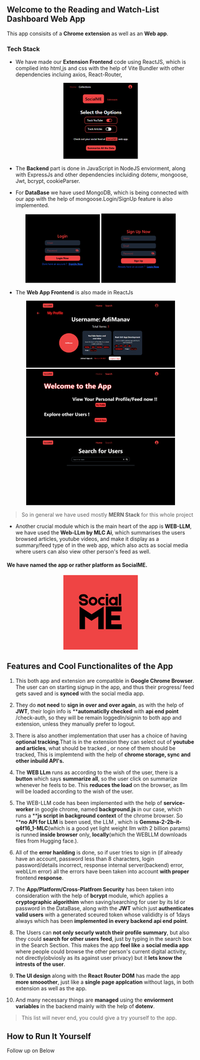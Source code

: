 ## Welcome to the Reading and Watch-List Dashboard Web App

This app consisits of a **Chrome extension** as well as an **Web app**.

### Tech Stack

- We have made our **Extension Frontend** code using ReactJS, which is complied into html,js and css with the help of Vite Bundler with other dependencies incluing axios, React-Router,

<p align="center">
  <img src="./assets/ExtensionFrontend.png" alt="Extension UI" width="200"/>
</p>


- The **Backend** part is done in JavaScript in NodeJS enviorment, along with ExpressJs and other dependencies incluiding dotenv, mongoose, Jwt, bcrypt, cookieParser.

- For **DataBase** we have used MongoDB, which is being connected with our app with the help of mongoose.Login/SignUp feature is also implemented.
<p align="center">
  <img src="./assets/Login.png" alt="Extension UI" width="200"/>
  <img src="./assets/SignIn.png" alt="Extension UI" width="200"/>
</p>

- The **Web App Frontend** is also made in ReactJs
<p align="center">
  <img src="./assets/AppProfile.png" alt="Extension UI" width="400"/>
  <img src="./assets/AppHome.png" alt="Extension UI" width="400"/>
  <img src="./assets/AppSearch.png" alt="Extension UI" width="400"/>
</p>

> So in general we have used mostly **MERN Stack** for this whole project

- Another crucial module which is the main heart of the app is **WEB-LLM**, we have used the **Web-LLm by MLC Ai**, which summarises the users browsed articles, youtube videos, and make it display as a summary/feed type of in the web app, which also acts as social media where users can also view other person's feed as well.

#### We have named the app or rather platform as **SocialME**.

<p align="center">
  <img src="./assets/SocialME.png" alt="Extension UI" width="200"/>
</p>

## Features and Cool Functionalites of the App

1. This both app and extension are compatible in **Google Chrome Browser**. The user can on starting signup in the app, and thus their progress/ feed gets saved and is **synced** with the social media app.

2. They do **not need** to **sign in** **over and over again**, as with the help of **JWT**, their login info is ****automaticlly checked** with **api end point** /check-auth, so they will be remain loggedIn/signin to both app and extension, unless they manually prefer to logout.

3. There is also another implementation that user has a choice of having **optional tracking**.That is in the extension they can select out of **youtube and articles**, what should be tracked , or none of them should be tracked, This is implemtend with the help of **chrome storage, sync and other inbuild API's.**

4. The **WEB LLm** runs as according to the wish of the user, there is a **button** which says **summarize all**, so the user click on summarize whenever he feels to be. This **reduces the load** on the browser, as llm will be loaded according to the wish of the user.

5. The WEB-LLM code has been implemented with the help of **service-worker** in google chrome, named **background.js** in our case, which runs a ****js script in background context** of the chrome browser. So ****no API for LLM** is been used, the LLM , which is **Gemma-2-2b-it-q4f16_1-MLC**(which is a good yet light weight llm with 2 billion params) is runned **inside browser** only, **locally**(which the WEBLLM downloads files from Hugging face.).

6. All of the **error hanlding** is done, so if user tries to sign in (if already have an account, password less than 8 characters, login password/details incorrect, response internal server(backend) error, webLLm error) all the errors have been taken into account **with proper** frontend **response**.

7. The **App/Platform/Cross-Platfrom Security** has been taken into consideration with the help of **bcrypt** module, which applies a **cryptographic algorithim** when saving/searching for user by its Id or password in the DataBase, along with the **JWT** which just **authenticates valid users** with a generated sceured token whose valididty is of 1days always which has been **implemented in every backend api end point**.

8. The Users can **not only securly watch their profile summary**, but also they could **search for other users feed**, just by typing in the search box in the Search Section. This makes the app **feel like** a **social media app** where people could browse the other person's current digital activity, not directly(obviosly as its against user privacy) but it **lets know the intrests of the user**.

9. **The UI design** along with the **React Router DOM** has made the app **more smooother**, just like a **single page applcation** without lags, in both extension as well as the app.

10. And many necessary things are **managed** using the **enviorment variables** in the backend mainly with the help of **dotenv**.

> This list will never end, you could give a try yourself to the app.

## How to Run It Yourself
Follow up on Below

